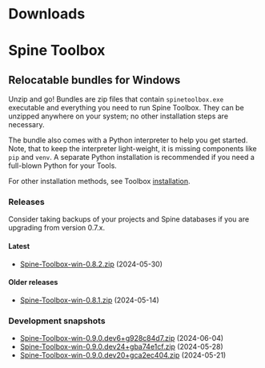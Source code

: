 
Downloads
=========

# Spine Toolbox

## Relocatable bundles for Windows

Unzip and go! Bundles are zip files that contain ``spinetoolbox.exe`` executable
and everything you need to run Spine Toolbox.
They can be unzipped anywhere on your system; no other installation steps are necessary.

The bundle also comes with a Python interpreter to help you get started.
Note, that to keep the interpreter light-weight, it is missing components like ``pip`` and ``venv``.
A separate Python installation is recommended if you need a full-blown Python for your Tools.

For other installation methods,
see Toolbox [installation](https://github.com/spine-tools/Spine-Toolbox?tab=readme-ov-file#installation).

### Releases

Consider taking backups of your projects and Spine databases if you are upgrading from version 0.7.x.

#### Latest

- [Spine-Toolbox-win-0.8.2.zip](https://github.com/spine-tools/Spine-Toolbox/releases/download/0.8.2/Spine-Toolbox-win-0.8.2.zip) (2024-05-30)

#### Older releases

- [Spine-Toolbox-win-0.8.1.zip](https://github.com/spine-tools/Spine-Toolbox/releases/download/0.8.1/Spine-Toolbox-win-0.8.1.zip) (2024-05-14)

### Development snapshots

- [Spine-Toolbox-win-0.9.0.dev6+g928c84d7.zip](https://github.com/spine-tools/Spine-Toolbox/actions/runs/9364636926/artifacts/1566103651) (2024-06-04)
- [Spine-Toolbox-win-0.9.0.dev24+gba74e1cf.zip](https://github.com/spine-tools/Spine-Toolbox/actions/runs/9266859991/artifacts/1543532042) (2024-05-28)
- [Spine-Toolbox-win-0.9.0.dev20+gca2ec404.zip](https://github.com/spine-tools/Spine-Toolbox/actions/runs/9173308647/artifacts/1522576608) (2024-05-21)
